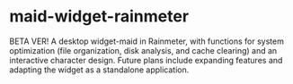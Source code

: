 # maid-widget-rainmeter
BETA VER! A desktop widget-maid in Rainmeter, with functions for system optimization (file organization, disk analysis, and cache clearing) and an interactive character design. Future plans include expanding features and adapting the widget as a standalone application.
